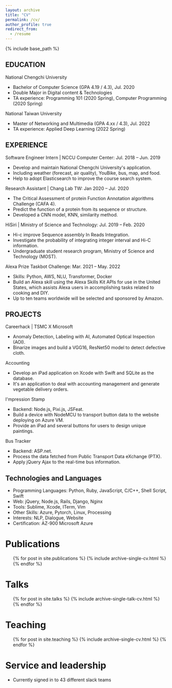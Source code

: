 ```yaml
---
layout: archive
title: "CV"
permalink: /cv/
author_profile: true
redirect_from:
  - /resume
---
```


{% include base_path %}

EDUCATION
------
National Chengchi University
  * Bachelor of Computer Science (GPA 4.19 /  4.3), Jul. 2020
  * Double Major in Digital content & Technologies
  * TA experience: Programming 101 (2020 Spring), Computer Programming (2020 Spring)

National Taiwan University 
  * Master of Networking and Multimedia (GPA 4.xx / 4.3), Jul. 2022
  * TA experience: Applied Deep Learning (2022 Spring)

EXPERIENCE
------
Software Engineer Intern | NCCU Computer Center:        Jul. 2018 – Jun. 2019
  * Develop and maintain National Chengchi University's application.
  * Including weather (forecast, air quality), YouBike, bus, map, and food.
  * Help to adopt Elasticsearch to improve the course search system.

Research Assistant | Chang Lab TW:                       Jan 2020 – Jul. 2020
  * The Critical Assessment of protein Function Annotation algorithms Challenge (CAFA 4).
  * Predict the function of a protein from its sequence or structure.
  * Developed a CNN model, KNN, similarity method.

HiSiri | Ministry of Science and Technology:             Jul. 2019 – Feb. 2020
  * Hi-c improve Sequence assembly In Reads Integration.
  * Investigate the probability of integrating integer interval and Hi-C information.
  * Undergraduate student research program, Ministry of Science and Technology (MOST).

Alexa Prize Taskbot Challenge:                           Mar. 2021 – May. 2022 
  * Skills: Python, AWS, NLU, Transformer, Docker
  * Build an Alexa skill using the Alexa Skills Kit APIs for use in the United States, which assists Alexa users in accomplishing tasks related to cooking and DIY.
  * Up to ten teams worldwide will be selected and sponsored by Amazon.

PROJECTS
------
Careerhack | TSMC  X  Microsoft
  * Anomaly Detection, Labeling with AI, Automated Optical Inspection (AOI).
  * Binarize images and build a VGG16, ResNet50 model to detect defective cloth.

Accounting
  * Develop an iPad application on Xcode with Swift and SQLite as the database.
  * It's an application to deal with accounting management and generate vegetable delivery orders.

I'mpression Stamp
  * Backend: Node.js,  Pixi.js, JSFeat.
  * Build a device with NodeMCU to transport button data to the website deploying on Azure VM.
  * Provide an iPad and several buttons for users to design unique paintings.

Bus Tracker 
  * Backend: ASP.net.
  * Process the data fetched from Public Transport Data eXchange (PTX).
  * Apply jQuery Ajax to the real-time bus information.

Technologies and Languages
------
* Programming Languages: Python, Ruby, JavaScript, C/C++, Shell Script, Swift
* Web: jQuery, Node.js, Rails, Django, Nginx
* Tools: Sublime, Xcode, ITerm, Vim
* Other Skills: Azure, Pytorch, Linux, Processing
* Interests: NLP, Dialogue, Website
* Certification: AZ-900 Microsoft Azure


Publications
======
  <ul>{% for post in site.publications %}
    {% include archive-single-cv.html %}
  {% endfor %}</ul>

Talks
======
  <ul>{% for post in site.talks %}
    {% include archive-single-talk-cv.html %}
  {% endfor %}</ul>

Teaching
======
  <ul>{% for post in site.teaching %}
    {% include archive-single-cv.html %}
  {% endfor %}</ul>

Service and leadership
======
* Currently signed in to 43 different slack teams
